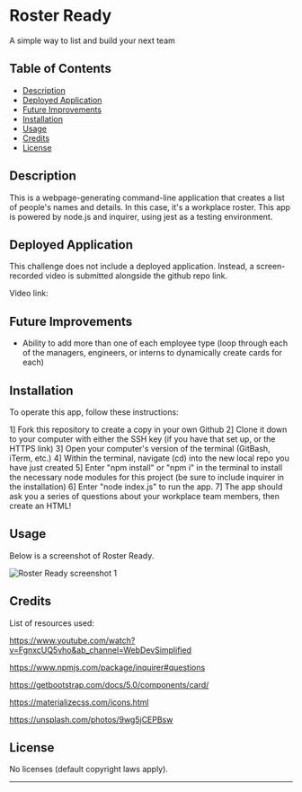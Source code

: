 # Roster Ready
A simple way to list and build your next team

## Table of Contents

- [Description](#description)
- [Deployed Application](#deployed-application)
- [Future Improvements](#future-improvements)
- [Installation](#installation)
- [Usage](#usage)
- [Credits](#credits)
- [License](#license)

## Description
This is a webpage-generating command-line application that creates a list of people's names and details. In this case, it's a workplace roster. This app is powered by node.js and inquirer, using jest as a testing environment.


## Deployed Application

This challenge does not include a deployed application. Instead, a screen-recorded video is submitted alongside the github repo link.

Video link:



## Future Improvements

 * Ability to add more than one of each employee type (loop through each of the managers, engineers, or interns to dynamically create cards for each)

## Installation

To operate this app, follow these instructions:

1] Fork this repository to create a copy in your own Github
2] Clone it down to your computer with either the SSH key (if you have that set up, or the HTTPS link)
3] Open your computer's version of the terminal (GitBash, iTerm, etc.)
4] Within the terminal, navigate (cd) into the new local repo you have just created
5] Enter "npm install" or "npm i" in the terminal to install the necessary node modules for this project (be sure to include inquirer in the installation)
6] Enter "node index.js" to run the app.
7] The app should ask you a series of questions about your workplace team members, then create an HTML!

## Usage

Below is a screenshot of Roster Ready.

![Roster Ready screenshot 1](../roster-ready/assets/images/roster_ready_screenshot1.png)

## Credits

List of resources used:

https://www.youtube.com/watch?v=FgnxcUQ5vho&ab_channel=WebDevSimplified

https://www.npmjs.com/package/inquirer#questions

https://getbootstrap.com/docs/5.0/components/card/

https://materializecss.com/icons.html

https://unsplash.com/photos/9wg5jCEPBsw

## License

No licenses (default copyright laws apply).

---